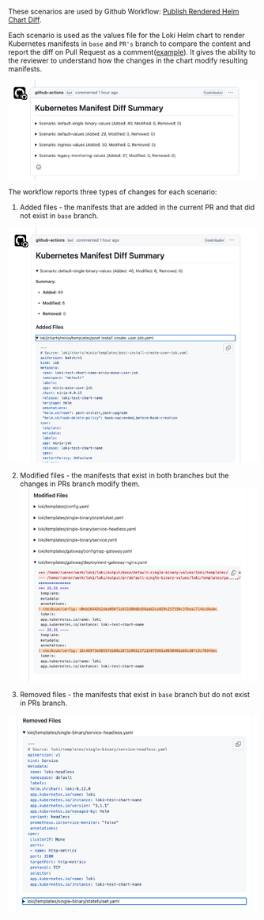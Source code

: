 These scenarios are used by Github Workflow: [Publish Rendered Helm Chart Diff](../../../../.github/workflows/helm-loki-ci.yml). 

Each scenario is used as the values file for the Loki Helm chart to render Kubernetes manifests in `base` and `PR's` branch to compare the content and report the diff on Pull Request as a comment([example](https://github.com/grafana/loki/pull/14127#issuecomment-2348360828)). It gives the ability to the reviewer to understand how the changes in the chart modify resulting manifests.

![img.png](images/img.png)

The workflow reports three types of changes for each scenario:

1. Added files - the manifests that are added in the current PR and that did not exist in `base` branch.

![added.png](images/added.png)


2. Modified files - the manifests that exist in both branches but the changes in PRs branch modify them.
![modified.png](images/modified.png)

3. Removed files - the manifests that exist in `base` branch but do not exist in PRs branch.

![removed.png](images/removed.png)